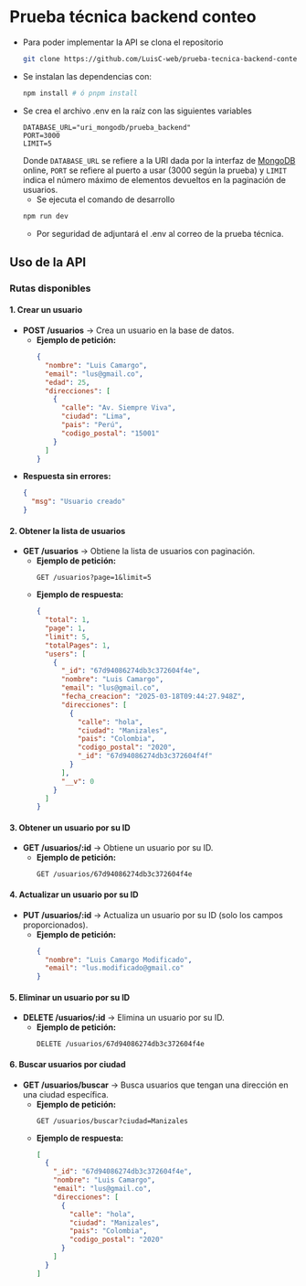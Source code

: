 # Prueba técnica backend conteo

- Para poder implementar la API se clona el repositorio
  ```bash
  git clone https://github.com/LuisC-web/prueba-tecnica-backend-conteo.git
  ```
- Se instalan las dependencias con:
  ```bash
  npm install # ó pnpm install 
  ```
- Se crea el archivo .env en la raíz con las siguientes variables
  ```dotenv
  DATABASE_URL="uri_mongodb/prueba_backend"
  PORT=3000
  LIMIT=5
  ```
  Donde `DATABASE_URL` se refiere a la URI dada por la interfaz de [MongoDB](https://www.mongodb.com) online, `PORT` se refiere al puerto a usar (3000 según la prueba) y `LIMIT` indica el número máximo de elementos devueltos en la paginación de usuarios.
  - Se ejecuta el comando de desarrollo
  ```bash
  npm run dev
  ```
  - Por seguridad de adjuntará el .env al correo de la prueba técnica.

## Uso de la API

### Rutas disponibles

#### **1. Crear un usuario**

- **POST /usuarios** → Crea un usuario en la base de datos.
  - **Ejemplo de petición:**
    ```json
    {
      "nombre": "Luis Camargo",
      "email": "lus@gmail.co",
      "edad": 25,
      "direcciones": [
        {
          "calle": "Av. Siempre Viva",
          "ciudad": "Lima",
          "pais": "Perú",
          "codigo_postal": "15001"
        }
      ]
    }
    ```
- **Respuesta sin errores:**
  ```json
  {
    "msg": "Usuario creado"
  }
  ```

#### **2. Obtener la lista de usuarios**

- **GET /usuarios** → Obtiene la lista de usuarios con paginación.
  - **Ejemplo de petición:**
    ```http
    GET /usuarios?page=1&limit=5
    ```
  - **Ejemplo de respuesta:**
    ```json
    {
      "total": 1,
      "page": 1,
      "limit": 5,
      "totalPages": 1,
      "users": [
        {
          "_id": "67d94086274db3c372604f4e",
          "nombre": "Luis Camargo",
          "email": "lus@gmail.co",
          "fecha_creacion": "2025-03-18T09:44:27.948Z",
          "direcciones": [
            {
              "calle": "hola",
              "ciudad": "Manizales",
              "pais": "Colombia",
              "codigo_postal": "2020",
              "_id": "67d94086274db3c372604f4f"
            }
          ],
          "__v": 0
        }
      ]
    }
    ```

#### **3. Obtener un usuario por su ID**

- **GET /usuarios/:id** → Obtiene un usuario por su ID.
  - **Ejemplo de petición:**
    ```http
    GET /usuarios/67d94086274db3c372604f4e
    ```

#### **4. Actualizar un usuario por su ID**

- **PUT /usuarios/:id** → Actualiza un usuario por su ID (solo los campos proporcionados).
  - **Ejemplo de petición:**
    ```json
    {
      "nombre": "Luis Camargo Modificado",
      "email": "lus.modificado@gmail.co"
    }
    ```

#### **5. Eliminar un usuario por su ID**

- **DELETE /usuarios/:id** → Elimina un usuario por su ID.
  - **Ejemplo de petición:**
    ```http
    DELETE /usuarios/67d94086274db3c372604f4e
    ```

#### **6. Buscar usuarios por ciudad**

- **GET /usuarios/buscar** → Busca usuarios que tengan una dirección en una ciudad específica.
  - **Ejemplo de petición:**
    ```http
    GET /usuarios/buscar?ciudad=Manizales
    ```
  - **Ejemplo de respuesta:**
    ```json
    [
      {
        "_id": "67d94086274db3c372604f4e",
        "nombre": "Luis Camargo",
        "email": "lus@gmail.co",
        "direcciones": [
          {
            "calle": "hola",
            "ciudad": "Manizales",
            "pais": "Colombia",
            "codigo_postal": "2020"
          }
        ]
      }
    ]
    ```

